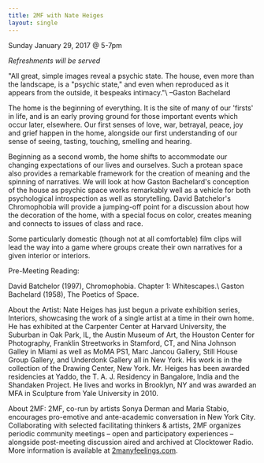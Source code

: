 ```yaml
---
title: 2MF with Nate Heiges
layout: single
---
```


Sunday January 29, 2017 @ 5-7pm

*Refreshments will be served*

"All great, simple images reveal a psychic state. The house, even more than
the landscape, is a "psychic state," and even when reproduced as it appears
from the outside, it bespeaks intimacy."\\
–Gaston Bachelard

The home is the beginning of everything. It is the site of many of our
'firsts' in life, and is an early proving ground for those important events
which occur later, elsewhere. Our first senses of love, war, betrayal, peace,
joy and grief happen in the home, alongside our first understanding of our
sense of seeing, tasting, touching, smelling and hearing.

Beginning as a second womb, the home shifts to accommodate our changing
expectations of our lives and ourselves. Such a protean space also provides a
remarkable framework for the creation of meaning and the spinning of
narratives. We will look at how Gaston Bachelard's conception of the house as
psychic space works remarkably well as a vehicle for both psychological
introspection as well as storytelling. David Batchelor's Chromophobia will
provide a jumping-off point for a discussion about how the decoration of the
home, with a special focus on color, creates meaning and connects to issues of
class and race.

Some particularly domestic (though not at all comfortable) film clips will
lead the way into a game where groups create their own narratives for a given
interior or interiors.

Pre-Meeting Reading:

David Batchelor (1997), Chromophobia. Chapter 1: Whitescapes.\\
Gaston Bachelard (1958), The Poetics of Space.

About the Artist:
Nate Heiges has just begun a private exhibition series, Interiors, showcasing
the work of a single artist at a time in their own home. He has exhibited at
the Carpenter Center at Harvard University, the Suburban in Oak Park, IL, the
Austin Museum of Art, the Houston Center for Photography, Franklin Streetworks
in Stamford, CT, and Nina Johnson Galley in Miami as well as MoMA PS1, Marc
Jancou Gallery, Still House Group Gallery, and Underdonk Gallery all in New
York. His work is in the collection of the Drawing Center, New York.
Mr. Heiges has been awarded residencies at Yaddo, the T. A. J. Residency in
Bangalore, India and the Shandaken Project. He lives and works in Brooklyn, NY
and was awarded an MFA in Sculpture from Yale University in 2010.

About 2MF:
2MF, co-run by artists Sonya Derman and Maria Stabio, encourages pro-emotive
and ante-academic conversation in New York City. Collaborating with selected
facilitating thinkers & artists, 2MF organizes periodic community meetings –
open and participatory experiences – alongside post-meeting discussion aired
and archived at Clocktower Radio. More information is available at
[2manyfeelings.com](http://2manyfeelings.com/).
